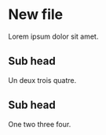 # New file
Lorem ipsum dolor sit amet.
## Sub head
Un deux trois quatre.
## Sub head
One two three four.
